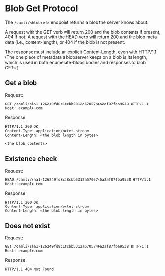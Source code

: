 # Blob Get Protocol

The `/camli/<blobref>` endpoint returns a blob the server knows about.

A request with the GET verb will return 200 and the blob contents if
present, 404 if not. A request with the HEAD verb will return 200 and
the blob meta data (i.e., content-length), or 404 if the blob is not
present.

The response must include an explicit Content-Length, even with HTTP/1.1.
(The one piece of metadata a blobserver keeps on a blob is its length,
 which is used in both enumerate-blobs bodies and responses to blob GETs.)

## Get a blob

Request:

    GET /camli/sha1-126249fd8c18cbb5312a5705746a2af87fba9538 HTTP/1.1
    Host: example.com

Response:

    HTTP/1.1 200 OK
    Content-Type: application/octet-stream
    Content-Length: <the blob length in bytes>

    <the blob contents>

## Existence check

Request:

    HEAD /camli/sha1-126249fd8c18cbb5312a5705746a2af87fba9538 HTTP/1.1
    Host: example.com

Response:

    HTTP/1.1 200 OK
    Content-Type: application/octet-stream
    Content-Length: <the blob length in bytes>

## Does not exist

Request:

    GET /camli/sha1-126249fd8c18cbb5312a5705746a2af87fba9538 HTTP/1.1
    Host: example.com

Response:

    HTTP/1.1 404 Not Found

